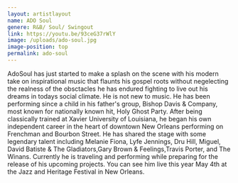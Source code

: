 ```yaml
---
layout: artistlayout
name: ADO Soul
genere: R&B/ Soul/ Swingout
link: https://youtu.be/93ceG37rWlY
image: /uploads/ado-soul.jpg
image-position: top
permalink: ado-soul
---
```

AdoSoul has just started to make a splash on the scene with his modern take on inspirational music that flaunts his gospel roots without negelecting the realness of the obsctacles he has endured fighting to live out his dreams in todays social climate. He is not new to music. He has been performing since a child in his father's group, Bishop Davis & Company, most known for nationally known hit, Holy Ghost Party. After being classically trained at Xavier University of Louisiana, he began his own independent career in the heart of downtown New Orleans performing on Frenchman and Bourbon Street. He has shared the stage with some legendary talent including Melanie Fiona, Lyfe Jennings, Dru Hill, Miguel, David Batiste & The Gladiators,Gary Brown & Feelings,Travis Porter, and The Winans. Currently he is traveling and performing while preparing for the release of his upcoming projects. You can see him live this year May 4th at the Jazz and Heritage Festival in New Orleans.